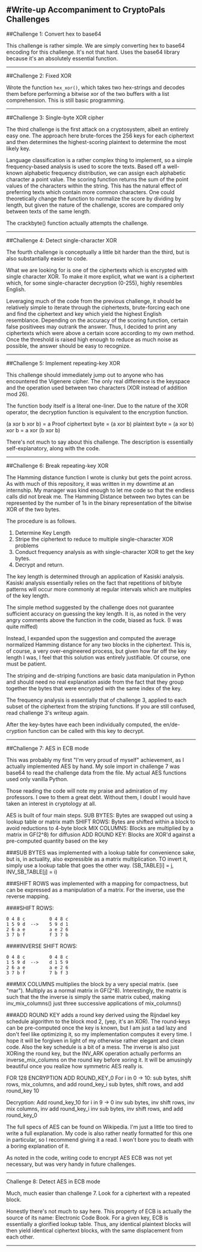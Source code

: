 #Write-up Accompaniment to CryptoPals Challenges
--------------------------------------------------------------------------------
##Challenge 1: Convert hex to base64

This challenge is rather simple. We are simply converting hex to base64 encoding
for this challenge. It's not that hard. Uses the base64 library because it's an
absolutely essential function.

--------------------------------------------------------------------------------
##Challenge 2: Fixed XOR

Wrote the function `hex_xor()`, which takes two hex-strings and decodes them
before performing a bitwise xor of the two buffers with a list comprehension. 
This is still basic programming.

--------------------------------------------------------------------------------
##Challenge 3: Single-byte XOR cipher

The third challenge is the first attack on a cryptosystem, albeit an entirely
easy one. The approach here brute-forces the 256 keys for each ciphertext and
then determines the highest-scoring plaintext to determine the most likely key.

Language classification is a rather complex thing to implement, so a simple
frequency-based analysis is used to score the texts. Based off a well-known
alphabetic frequency distribution, we can assign each alphabetic character a
point value. The scoring function returns the sum of the point values of the
characters within the string. This has the natural effect of preferring texts
which contain more common characters. One could theoretically change the 
function to normalize the score by dividing by length, but given the nature of
the challenge, scores are compared only between texts of the same length.

The crackbyte() function actually attempts the challenge.

--------------------------------------------------------------------------------
##Challenge 4: Detect single-character XOR

The fourth challenge is conceptually a little bit harder than the third, but is
also substantially easier to code.

What we are looking for is one of the ciphertexts which is encrypted with single
character XOR. To make it more explicit, what we want is a ciphertext which, for
some single-character decryption (0-255), highly resembles English.

Leveraging much of the code from the previous challenge, it should be relatively
simple to iterate through the ciphertexts, brute-forcing each one and find the
ciphertext and key which yield the highest English resemblance. Depending on the
accuracy of the scoring function, certain false positivees may outrank the
answer. Thus, I decided to print any ciphertexts which were above a certain 
score according to my own method. Once the threshold is raised high enough to
reduce as much noise as possible, the answer should be easy to recognize.

--------------------------------------------------------------------------------
##Challenge 5: Implement repeating-key XOR

This challenge should immediately jump out to anyone who has encountered the
Vigenere cipher. The only real difference is the keyspace and the operation used
between two characters (XOR instead of addition mod 26).

The function body itself is a literal one-liner. Due to the nature of the XOR
operator, the decryption function is equivalent to the encryption function.

(a xor b xor b) = a
Proof
ciphertext byte = (a xor b)
plaintext byte = (a xor b) xor b = a xor (b xor b)

There's not much to say about this challenge. The description is essentially
self-explanatory, along with the code.

--------------------------------------------------------------------------------
##Challenge 6: Break repeating-key XOR

The Hamming distance function I wrote is clunky but gets the point across. As
with much of this repository, it was written in my downtime at an internship. My
manager was kind enough to let me code so that the endless calls did not break
me. The Hamming Distance between two bytes can be represented by the number of
1s in the binary representation of the bitwise XOR of the two bytes.

The procedure is as follows.
1. Determine Key Length
2. Stripe the ciphertext to reduce to multiple single-character XOR problems
3. Conduct frequency analysis as with single-character XOR to get the key bytes.
4. Decrypt and return.

The key length is determined through an application of Kasiski analysis. 
Kasiski analysis essentially relies on the fact that repetitions of bit/byte
patterns will occur more commonly at regular intervals which are multiples of
the key length.

The simple method suggested by the challenge does not guarantee sufficient
accuracy on guessing the key length. It is, as noted in the very angry comments
above the function in the code, biased as fuck. (I was quite miffed)

Instead, I expanded upon the suggestion and computed the average normalized
Hamming distance for any two blocks in the ciphertext. This is, of course, a
very over-engineered process, but given how far off the key length I was, I feel
that this solution was entirely justifiable. Of course, one must be patient.

The striping and de-striping functions are basic data manipulation in Python and
should need no real explanation aside from the fact that they group together the
bytes that were encrypted with the same index of the key.

The frequency analysis is essentially that of challenge 3, applied to each
subset of the ciphertext from the striping functions. If you are still confused,
read challenge 3's writeup again.

After the key-bytes have each been individually computed, the en/de-cryption
function can be called with this key to decrypt.

--------------------------------------------------------------------------------
##Challenge 7: AES in ECB mode

This was probably my first "I'm very proud of myself" achievement, as I actually
implemented AES by hand. My sole import in challenge 7 was base64 to read the
challenge data from the file. My actual AES functions used only vanilla Python.

Those reading the code will note my praise and admiration of my professors. I
owe to them a great debt. Without them, I doubt I would have taken an interest
in cryptology at all.

AES is built of four main steps.
SUB BYTES: Bytes are swapped out using a lookup table or matrix math
SHIFT ROWS: Bytes are shifted within a block to avoid reductions to 4-byte block
MIX COLUMNS: Blocks are multiplied by a matrix in GF(2^8) for diffusion
ADD ROUND KEY: Blocks are XOR'd against a pre-computed quantity based on the key


###SUB BYTES was implemented with a lookup table for convenience sake, but is, in
actuality, also expressible as a matrix multiplication. TO invert it, simply use
a lookup table that goes the other way. (SB_TABLE[i] = j, INV_SB_TABLE[j] = i)

###SHIFT ROWS was implemented with a mapping for compactness, but can be expressed
as a manipulation of a matrix. For the inverse, use the reverse mapping.

####SHIFT ROWS:
```
0 4 8 c         0 4 8 c
1 5 9 d  -->    5 9 d 1
2 6 a e         a e 2 6
3 7 b f         f 3 7 b
```

####INVERSE SHIFT ROWS:
```
0 4 8 c         0 4 8 c
1 5 9 d  -->    d 1 5 9
2 6 a e         a e 2 6
3 7 b f         7 b f 3
```

###MIX COLUMNS multiplies the block by a very special matrix. (see "mar"). Multiply
as a normal matrix in GF(2^8). Interestingly, the matrix is such that the the
inverse is simply the same matrix cubed, making inv_mix_columns() just three
successive applications of mix_columns()

###ADD ROUND KEY adds a round key derived using the Rijndael key schedule algorithm
to the block mod 2, (yep, it's an XOR). The round-keys can be pre-computed once
the key is known, but I am just a tad lazy and don't feel like optimizing it, so
my implementation computes it every time. I hope it will be forgiven in light of
my otherwise rather elegant and clean code. Also the key schedule is a bit of a
mess. The inverse is also just XORing the round key, but the INV_ARK operation
actually performs an inverse_mix_columns on the round key before xoring it. It
will be amusingly beautiful once you realize how symmetric AES really is.

FOR 128
ENCRYPTION
ADD ROUND_KEY_0
For i in 0 -> 10:
    sub bytes, shift rows, mix_columns, and add round_key_i
sub bytes, shift rows, and add round_key 10

Decryption:
Add round_key_10
for i in 9 -> 0
    inv sub bytes, inv shift rows, inv mix columns, inv add round_key_i
inv sub bytes, inv shift rows, and add round_key_0

The full specs of AES can be found on Wikipedia. I'm just a little too tired to
write a full explanation. My code is also rather neatly formatted for this one
in particular, so I recommend giving it a read. I won't bore you to death with a
boring explanation of it.

As noted in the code, writing code to encrypt AES ECB was not yet necessary, but
was very handy in future challenges.

--------------------------------------------------------------------------------
Challenge 8: Detect AES in ECB mode

Much, much easier than challenge 7. Look for a ciphertext with a repeated block.

Honestly there's not much to say here. This property of ECB is actually the
source of its name: Electronic Code Book. For a given key, ECB is essentially a
glorified lookup table. Thus, any identical plaintext blocks will then yield
identical ciphertext blocks, with the same displacement from each other. 

--------------------------------------------------------------------------------
